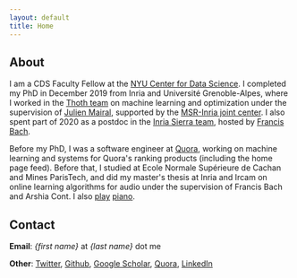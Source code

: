 ```yaml
---
layout: default
title: Home
---
```

## About

I am a CDS Faculty Fellow at the [NYU Center for Data Science](http://cds.nyu.edu/).
I completed my PhD in December 2019 from Inria and Université Grenoble-Alpes, where I worked in the [Thoth team](http://thoth.inrialpes.fr/) on machine learning and optimization under the supervision of [Julien Mairal](http://thoth.inrialpes.fr/people/mairal/), supported by the [MSR-Inria joint center](http://www.msr-inria.fr/).
I also spent part of 2020 as a postdoc in the [Inria Sierra team](https://www.di.ens.fr/sierra/), hosted by [Francis Bach](https://www.di.ens.fr/~fbach/).

Before my PhD, I was a software engineer at [Quora](http://www.quora.com), working on machine learning and systems for Quora's ranking products (including the home page feed). Before that, I studied at Ecole Normale Supérieure de Cachan and Mines ParisTech, and did my master's thesis at Inria and Ircam on online learning algorithms for audio under the supervision of Francis Bach and Arshia Cont. I also [play](http://www.youtube.com/watch?v=S4P07vt1Tmc) [piano](http://www.youtube.com/watch?v=foh6FXkYyyA).

## Contact

**Email**: *{first name}* at *{last name}* dot me

**Other**: [Twitter](http://twitter.com/albertobietti), [Github](http://github.com/albietz), [Google Scholar](https://scholar.google.com/citations?user=iT7Tp70AAAAJ), [Quora](http://www.quora.com/Alberto-Bietti), [LinkedIn](http://www.linkedin.com/in/alberto-bietti-3314905)
